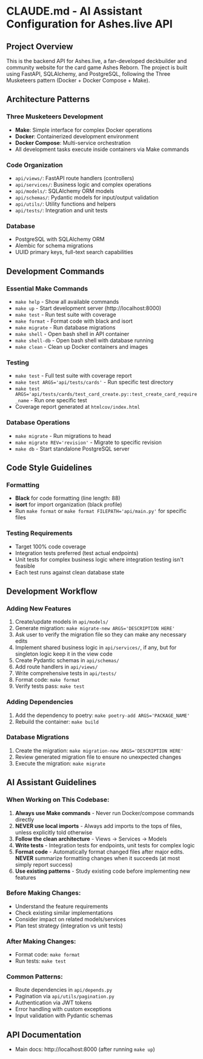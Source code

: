 # CLAUDE.md - AI Assistant Configuration for Ashes.live API

## Project Overview
This is the backend API for Ashes.live, a fan-developed deckbuilder and community website for the card game Ashes Reborn. The project is built using FastAPI, SQLAlchemy, and PostgreSQL, following the Three Musketeers pattern (Docker + Docker Compose + Make).

## Architecture Patterns

### Three Musketeers Development
- **Make**: Simple interface for complex Docker operations
- **Docker**: Containerized development environment  
- **Docker Compose**: Multi-service orchestration
- All development tasks execute inside containers via Make commands

### Code Organization
- `api/views/`: FastAPI route handlers (controllers)
- `api/services/`: Business logic and complex operations
- `api/models/`: SQLAlchemy ORM models
- `api/schemas/`: Pydantic models for input/output validation
- `api/utils/`: Utility functions and helpers
- `api/tests/`: Integration and unit tests

### Database
- PostgreSQL with SQLAlchemy ORM
- Alembic for schema migrations
- UUID primary keys, full-text search capabilities

## Development Commands

### Essential Make Commands
- `make help` - Show all available commands
- `make up` - Start development server (http://localhost:8000)
- `make test` - Run test suite with coverage
- `make format` - Format code with black and isort
- `make migrate` - Run database migrations
- `make shell` - Open bash shell in API container
- `make shell-db` - Open bash shell with database running
- `make clean` - Clean up Docker containers and images

### Testing
- `make test` - Full test suite with coverage report
- `make test ARGS='api/tests/cards'` - Run specific test directory
- `make test ARGS='api/tests/cards/test_card_create.py::test_create_card_require_name` - Run one specific test
- Coverage report generated at `htmlcov/index.html`

### Database Operations  
- `make migrate` - Run migrations to head
- `make migrate REV='revision'` - Migrate to specific revision
- `make db` - Start standalone PostgreSQL server

## Code Style Guidelines

### Formatting
- **Black** for code formatting (line length: 88)
- **isort** for import organization (black profile)
- Run `make format` or `make format FILEPATH='api/main.py'` for specific files

### Testing Requirements
- Target 100% code coverage
- Integration tests preferred (test actual endpoints)
- Unit tests for complex business logic where integration testing isn't feasible
- Each test runs against clean database state

## Development Workflow

### Adding New Features
1. Create/update models in `api/models/`
2. Generate migration: `make migrate-new ARGS='DESCRIPTION HERE'`
3. Ask user to verify the migration file so they can make any necessary edits
4. Implement shared business logic in `api/services/`, if any, but for singleton logic keep it in the view code
5. Create Pydantic schemas in `api/schemas/`
6. Add route handlers in `api/views/`
7. Write comprehensive tests in `api/tests/`
8. Format code: `make format`
9. Verify tests pass: `make test`

### Adding Dependencies
1. Add the dependency to poetry: `make poetry-add ARGS='PACKAGE_NAME'`
2. Rebuild the container: `make build`

### Database Migrations
1. Create the migration: `make migration-new ARGS='DESCRIPTION HERE'`
2. Review generated migration file to ensure no unexpected changes
3. Execute the migration: `make migrate`

## AI Assistant Guidelines

### When Working on This Codebase:
1. **Always use Make commands** - Never run Docker/compose commands directly
2. **NEVER use local imports** - Always add imports to the tops of files, unless explicitly told otherwise
3. **Follow the clean architecture** - Views → Services → Models
4. **Write tests** - Integration tests for endpoints, unit tests for complex logic
5. **Format code** - Automatically format changed files after major edits. **NEVER** summarize formatting changes when it succeeds (at most simply report success)
6. **Use existing patterns** - Study existing code before implementing new features

### Before Making Changes:
- Understand the feature requirements
- Check existing similar implementations
- Consider impact on related models/services
- Plan test strategy (integration vs unit tests)

### After Making Changes:
- Format code: `make format`
- Run tests: `make test`

### Common Patterns:
- Route dependencies in `api/depends.py`
- Pagination via `api/utils/pagination.py`
- Authentication via JWT tokens
- Error handling with custom exceptions
- Input validation with Pydantic schemas

## API Documentation
- Main docs: http://localhost:8000 (after running `make up`)
